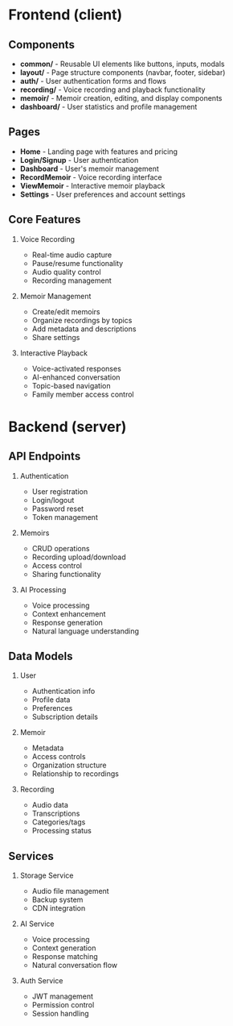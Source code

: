 # Frontend (client)

## Components
- **common/** - Reusable UI elements like buttons, inputs, modals
- **layout/** - Page structure components (navbar, footer, sidebar)
- **auth/** - User authentication forms and flows
- **recording/** - Voice recording and playback functionality
- **memoir/** - Memoir creation, editing, and display components
- **dashboard/** - User statistics and profile management

## Pages
- **Home** - Landing page with features and pricing
- **Login/Signup** - User authentication
- **Dashboard** - User's memoir management
- **RecordMemoir** - Voice recording interface
- **ViewMemoir** - Interactive memoir playback
- **Settings** - User preferences and account settings

## Core Features
1. Voice Recording
   - Real-time audio capture
   - Pause/resume functionality
   - Audio quality control
   - Recording management

2. Memoir Management
   - Create/edit memoirs
   - Organize recordings by topics
   - Add metadata and descriptions
   - Share settings

3. Interactive Playback
   - Voice-activated responses
   - AI-enhanced conversation
   - Topic-based navigation
   - Family member access control

# Backend (server)

## API Endpoints
1. Authentication
   - User registration
   - Login/logout
   - Password reset
   - Token management

2. Memoirs
   - CRUD operations
   - Recording upload/download
   - Access control
   - Sharing functionality

3. AI Processing
   - Voice processing
   - Context enhancement
   - Response generation
   - Natural language understanding

## Data Models
1. User
   - Authentication info
   - Profile data
   - Preferences
   - Subscription details

2. Memoir
   - Metadata
   - Access controls
   - Organization structure
   - Relationship to recordings

3. Recording
   - Audio data
   - Transcriptions
   - Categories/tags
   - Processing status

## Services
1. Storage Service
   - Audio file management
   - Backup system
   - CDN integration

2. AI Service
   - Voice processing
   - Context generation
   - Response matching
   - Natural conversation flow

3. Auth Service
   - JWT management
   - Permission control
   - Session handling